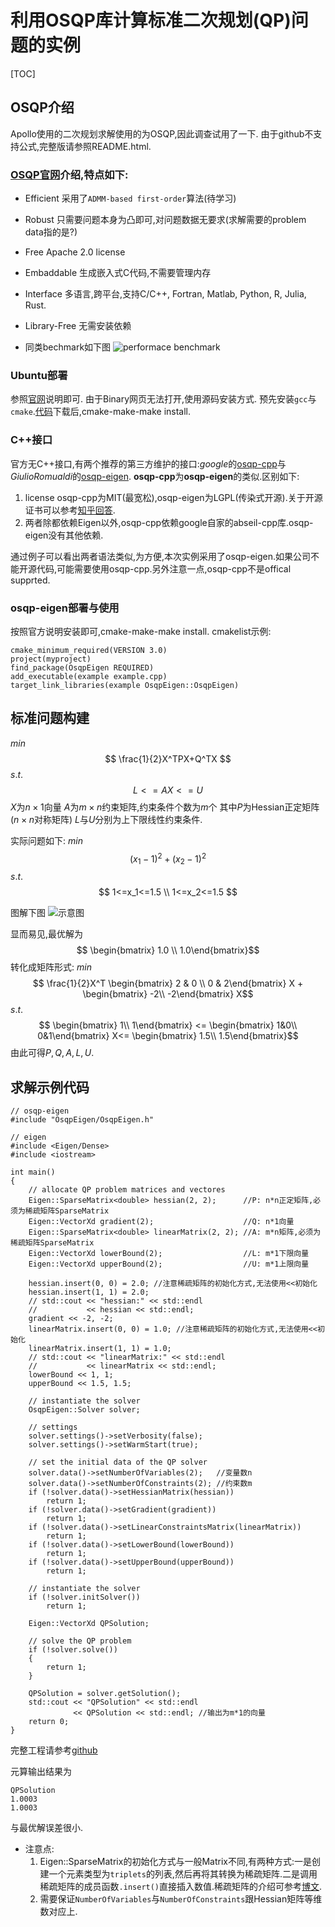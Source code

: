 # 利用OSQP库计算标准二次规划(QP)问题的实例
[TOC]
## OSQP介绍
Apollo使用的二次规划求解使用的为OSQP,因此调查试用了一下.
由于github不支持公式,完整版请参照README.html.

### [OSQP官网](https://osqp.org/)介绍,特点如下:
* Efficient
采用了`ADMM-based first-order`算法(待学习)
* Robust
只需要问题本身为凸即可,对问题数据无要求(求解需要的problem data指的是?)
* Free
Apache 2.0 license
* Embaddable
生成嵌入式C代码,不需要管理内存
* Interface
多语言,跨平台,支持C/C++, Fortran, Matlab, Python, R, Julia, Rust.
* Library-Free
无需安装依赖

* 同类bechmark如下图
![performace benchmark](performance_profiles.jpg)

### Ubuntu部署
参照[官网](https://osqp.org/docs/get_started/sources.html#build-from-sources)说明即可.
由于Binary网页无法打开,使用源码安装方式.
预先安装`gcc`与`cmake`.[代码](https://github.com/osqp/osqp)下载后,cmake-make-make install.

### C++接口
官方无C++接口,有两个推荐的第三方维护的接口:*google*的[osqp-cpp](https://github.com/google/osqp-cpp)与*GiulioRomualdi*的[osqp-eigen](https://github.com/robotology/osqp-eigen). **osqp-cpp**为**osqp-eigen**的类似.区别如下:
1. license
osqp-cpp为MIT(最宽松),osqp-eigen为LGPL(传染式开源).关于开源证书可以参考[知乎回答](https://zhuanlan.zhihu.com/p/87855729).
2. 两者除都依赖Eigen以外,osqp-cpp依赖google自家的abseil-cpp库.osqp-eigen没有其他依赖.

通过例子可以看出两者语法类似,为方便,本次实例采用了osqp-eigen.如果公司不能开源代码,可能需要使用osqp-cpp.另外注意一点,osqp-cpp不是offical supprted.

### osqp-eigen部署与使用
按照官方说明安装即可,cmake-make-make install.
cmakelist示例:
```
cmake_minimum_required(VERSION 3.0)
project(myproject)
find_package(OsqpEigen REQUIRED)
add_executable(example example.cpp)
target_link_libraries(example OsqpEigen::OsqpEigen)
```

## 标准问题构建
$min$ 
$$  \frac{1}{2}X^TPX+Q^TX $$
$s.t.$ 
$$ L<=AX<=U $$
$X$为$n \times 1$向量
$A$为$m \times n$约束矩阵,约束条件个数为$m$个
其中$P$为Hessian正定矩阵($n\times n$对称矩阵)
$L$与$U$分别为上下限线性约束条件.

实际问题如下:
$min$ 
$$ (x_1-1)^2+(x_2-1)^2$$
$s.t.$ 
$$ 1<=x_1<=1.5 \\ 1<=x_2<=1.5 $$

图解下图
![示意图](osqp_instancec.jpg)

显而易见,最优解为$$ \begin{bmatrix} 1.0 \\ 1.0\end{bmatrix}$$
转化成矩阵形式:
$min$ 
$$ \frac{1}{2}X^T
                \begin{bmatrix}
                        2 & 0 \\
                        0 & 2\end{bmatrix}
                        X + 
                        \begin{bmatrix}
                        -2\\
                        -2\end{bmatrix}
                        X$$
$s.t.$ 
$$ \begin{bmatrix}
        1\\
        1\end{bmatrix}
    <=
    \begin{bmatrix}
        1&0\\
        0&1\end{bmatrix}
    X<=
    \begin{bmatrix}
        1.5\\
        1.5\end{bmatrix}$$
由此可得$P,Q,A,L,U$.

## 求解示例代码
```
// osqp-eigen
#include "OsqpEigen/OsqpEigen.h"

// eigen
#include <Eigen/Dense>
#include <iostream>

int main()
{
    // allocate QP problem matrices and vectores
    Eigen::SparseMatrix<double> hessian(2, 2);      //P: n*n正定矩阵,必须为稀疏矩阵SparseMatrix
    Eigen::VectorXd gradient(2);                    //Q: n*1向量
    Eigen::SparseMatrix<double> linearMatrix(2, 2); //A: m*n矩阵,必须为稀疏矩阵SparseMatrix
    Eigen::VectorXd lowerBound(2);                  //L: m*1下限向量
    Eigen::VectorXd upperBound(2);                  //U: m*1上限向量

    hessian.insert(0, 0) = 2.0; //注意稀疏矩阵的初始化方式,无法使用<<初始化
    hessian.insert(1, 1) = 2.0;
    // std::cout << "hessian:" << std::endl
    //           << hessian << std::endl;
    gradient << -2, -2;
    linearMatrix.insert(0, 0) = 1.0; //注意稀疏矩阵的初始化方式,无法使用<<初始化
    linearMatrix.insert(1, 1) = 1.0;
    // std::cout << "linearMatrix:" << std::endl
    //           << linearMatrix << std::endl;
    lowerBound << 1, 1;
    upperBound << 1.5, 1.5;

    // instantiate the solver
    OsqpEigen::Solver solver;

    // settings
    solver.settings()->setVerbosity(false);
    solver.settings()->setWarmStart(true);

    // set the initial data of the QP solver
    solver.data()->setNumberOfVariables(2);   //变量数n
    solver.data()->setNumberOfConstraints(2); //约束数m
    if (!solver.data()->setHessianMatrix(hessian))
        return 1;
    if (!solver.data()->setGradient(gradient))
        return 1;
    if (!solver.data()->setLinearConstraintsMatrix(linearMatrix))
        return 1;
    if (!solver.data()->setLowerBound(lowerBound))
        return 1;
    if (!solver.data()->setUpperBound(upperBound))
        return 1;

    // instantiate the solver
    if (!solver.initSolver())
        return 1;

    Eigen::VectorXd QPSolution;

    // solve the QP problem
    if (!solver.solve())
    {
        return 1;
    }

    QPSolution = solver.getSolution();
    std::cout << "QPSolution" << std::endl
              << QPSolution << std::endl; //输出为m*1的向量
    return 0;
}
```
完整工程请参考[github](https://github.com/xinchu911/osqp_demo)

元算输出结果为
```
QPSolution
1.0003
1.0003
```
与最优解误差很小.

* 注意点:
  1. Eigen::SparseMatrix的初始化方式与一般Matrix不同,有两种方式:一是创建一个元素类型为`triplets`的列表,然后再将其转换为稀疏矩阵.二是调用稀疏矩阵的成员函数`.insert()`直接插入数值.稀疏矩阵的介绍可参考[博文](http://zhaoxuhui.top/blog/2019/08/28/eigen-note-3.html).
  2. 需要保证`NumberOfVariables`与`NumberOfConstraints`跟Hessian矩阵等维数对应上.